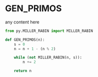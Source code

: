 # GEN_PRIMOS

any content here

```python
from py.MILLER_RABIN import MILLER_RABIN

def GEN_PRIMOS(n):
    s = 0
    n = n + 1 - (n % 2)

    while (not MILLER_RABIN(n, s)):
        n += 2

    return n
```